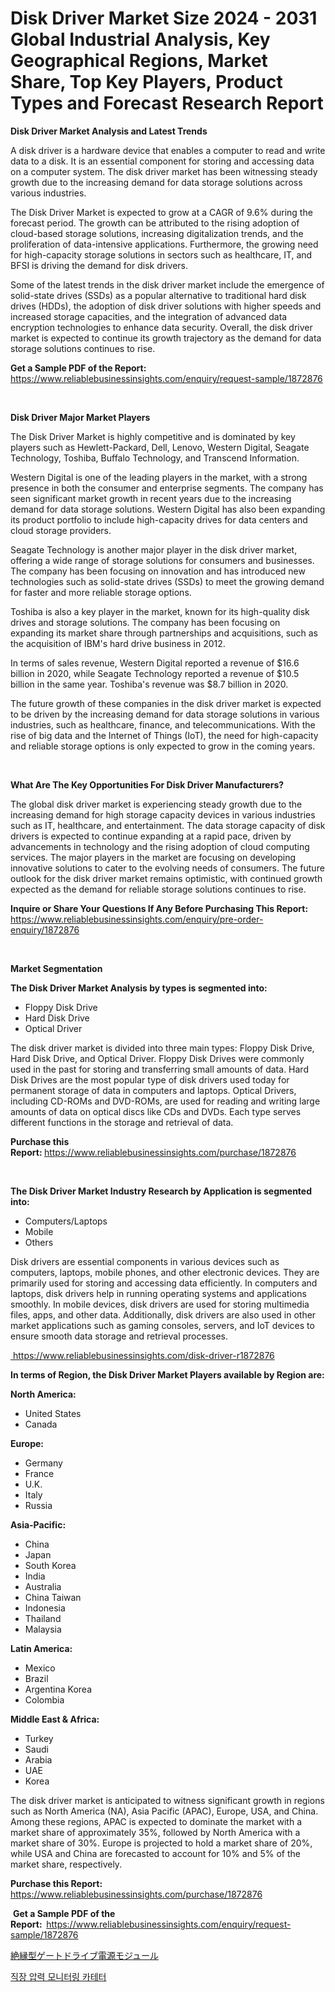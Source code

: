 <p><h1>Disk Driver Market Size 2024 - 2031 Global Industrial Analysis, Key Geographical Regions, Market Share, Top Key Players, Product Types and Forecast Research Report</h1></p><p><strong>Disk Driver Market Analysis and Latest Trends</strong></p>
<p><p>A disk driver is a hardware device that enables a computer to read and write data to a disk. It is an essential component for storing and accessing data on a computer system. The disk driver market has been witnessing steady growth due to the increasing demand for data storage solutions across various industries.</p><p>The Disk Driver Market is expected to grow at a CAGR of 9.6% during the forecast period. The growth can be attributed to the rising adoption of cloud-based storage solutions, increasing digitalization trends, and the proliferation of data-intensive applications. Furthermore, the growing need for high-capacity storage solutions in sectors such as healthcare, IT, and BFSI is driving the demand for disk drivers.</p><p>Some of the latest trends in the disk driver market include the emergence of solid-state drives (SSDs) as a popular alternative to traditional hard disk drives (HDDs), the adoption of disk driver solutions with higher speeds and increased storage capacities, and the integration of advanced data encryption technologies to enhance data security. Overall, the disk driver market is expected to continue its growth trajectory as the demand for data storage solutions continues to rise.</p></p>
<p><strong>Get a Sample PDF of the Report:&nbsp;</strong> <a href="https://www.reliablebusinessinsights.com/enquiry/request-sample/1872876">https://www.reliablebusinessinsights.com/enquiry/request-sample/1872876</a></p>
<p>&nbsp;</p>
<p><strong>Disk Driver Major Market Players</strong></p>
<p><p>The Disk Driver Market is highly competitive and is dominated by key players such as Hewlett-Packard, Dell, Lenovo, Western Digital, Seagate Technology, Toshiba, Buffalo Technology, and Transcend Information. </p><p>Western Digital is one of the leading players in the market, with a strong presence in both the consumer and enterprise segments. The company has seen significant market growth in recent years due to the increasing demand for data storage solutions. Western Digital has also been expanding its product portfolio to include high-capacity drives for data centers and cloud storage providers.</p><p>Seagate Technology is another major player in the disk driver market, offering a wide range of storage solutions for consumers and businesses. The company has been focusing on innovation and has introduced new technologies such as solid-state drives (SSDs) to meet the growing demand for faster and more reliable storage options.</p><p>Toshiba is also a key player in the market, known for its high-quality disk drives and storage solutions. The company has been focusing on expanding its market share through partnerships and acquisitions, such as the acquisition of IBM's hard drive business in 2012.</p><p>In terms of sales revenue, Western Digital reported a revenue of $16.6 billion in 2020, while Seagate Technology reported a revenue of $10.5 billion in the same year. Toshiba's revenue was $8.7 billion in 2020.</p><p>The future growth of these companies in the disk driver market is expected to be driven by the increasing demand for data storage solutions in various industries, such as healthcare, finance, and telecommunications. With the rise of big data and the Internet of Things (IoT), the need for high-capacity and reliable storage options is only expected to grow in the coming years.</p></p>
<p>&nbsp;</p>
<p><strong>What Are The Key Opportunities For Disk Driver Manufacturers?</strong></p>
<p><p>The global disk driver market is experiencing steady growth due to the increasing demand for high storage capacity devices in various industries such as IT, healthcare, and entertainment. The data storage capacity of disk drivers is expected to continue expanding at a rapid pace, driven by advancements in technology and the rising adoption of cloud computing services. The major players in the market are focusing on developing innovative solutions to cater to the evolving needs of consumers. The future outlook for the disk driver market remains optimistic, with continued growth expected as the demand for reliable storage solutions continues to rise.</p></p>
<p><strong>Inquire or Share Your Questions If Any Before Purchasing This Report:</strong> <a href="https://www.reliablebusinessinsights.com/enquiry/pre-order-enquiry/1872876">https://www.reliablebusinessinsights.com/enquiry/pre-order-enquiry/1872876</a></p>
<p>&nbsp;</p>
<p><strong>Market Segmentation</strong></p>
<p><strong>The Disk Driver Market Analysis by types is segmented into:</strong></p>
<p><ul><li>Floppy Disk Drive</li><li>Hard Disk Drive</li><li>Optical Driver</li></ul></p>
<p><p>The disk driver market is divided into three main types: Floppy Disk Drive, Hard Disk Drive, and Optical Driver. Floppy Disk Drives were commonly used in the past for storing and transferring small amounts of data. Hard Disk Drives are the most popular type of disk drivers used today for permanent storage of data in computers and laptops. Optical Drivers, including CD-ROMs and DVD-ROMs, are used for reading and writing large amounts of data on optical discs like CDs and DVDs. Each type serves different functions in the storage and retrieval of data.</p></p>
<p><strong>Purchase this Report:&nbsp;</strong><a href="https://www.reliablebusinessinsights.com/purchase/1872876">https://www.reliablebusinessinsights.com/purchase/1872876</a></p>
<p>&nbsp;</p>
<p><strong>The Disk Driver Market Industry Research by Application is segmented into:</strong></p>
<p><ul><li>Computers/Laptops</li><li>Mobile</li><li>Others</li></ul></p>
<p><p>Disk drivers are essential components in various devices such as computers, laptops, mobile phones, and other electronic devices. They are primarily used for storing and accessing data efficiently. In computers and laptops, disk drivers help in running operating systems and applications smoothly. In mobile devices, disk drivers are used for storing multimedia files, apps, and other data. Additionally, disk drivers are also used in other market applications such as gaming consoles, servers, and IoT devices to ensure smooth data storage and retrieval processes.</p></p>
<p><a href="https://www.reliablebusinessinsights.com/disk-driver-r1872876">&nbsp;https://www.reliablebusinessinsights.com/disk-driver-r1872876</a></p>
<p><strong>In terms of Region, the Disk Driver Market Players available by Region are:</strong></p>
<p>
    <p> <strong> North America: </strong>
        <ul>
            <li>United States</li>
            <li>Canada</li>
        </ul>
        </p> 
    <p> <strong> Europe: </strong>
        <ul>
            <li>Germany</li>
            <li>France</li>
            <li>U.K.</li>
            <li>Italy</li>
            <li>Russia</li>
        </ul>
        </p> 
    <p> <strong> Asia-Pacific: </strong>
        <ul>
            <li>China</li>
            <li>Japan</li>
            <li>South Korea</li>
            <li>India</li>
            <li>Australia</li>
            <li>China Taiwan</li>
            <li>Indonesia</li>
            <li>Thailand</li>
            <li>Malaysia</li>
        </ul>
        </p> 
    <p> <strong> Latin America: </strong>
        <ul>
            <li>Mexico</li>
            <li>Brazil</li>
            <li>Argentina Korea</li>
            <li>Colombia</li>
        </ul>
        </p> 
    <p> <strong> Middle East & Africa: </strong>
        <ul>
            <li>Turkey</li>
            <li>Saudi</li>
            <li>Arabia</li>
            <li>UAE</li>
            <li>Korea</li>
        </ul>
    </p>
    </p>
<p><p>The disk driver market is anticipated to witness significant growth in regions such as North America (NA), Asia Pacific (APAC), Europe, USA, and China. Among these regions, APAC is expected to dominate the market with a market share of approximately 35%, followed by North America with a market share of 30%. Europe is projected to hold a market share of 20%, while USA and China are forecasted to account for 10% and 5% of the market share, respectively.</p></p>
<p><strong>Purchase this Report: </strong><a href="https://www.reliablebusinessinsights.com/purchase/1872876">https://www.reliablebusinessinsights.com/purchase/1872876</a></p>
<p>&nbsp;<strong>Get a Sample PDF of the Report:&nbsp;&nbsp;</strong><a href="https://www.reliablebusinessinsights.com/enquiry/request-sample/1872876">https://www.reliablebusinessinsights.com/enquiry/request-sample/1872876</a></p>
<p><strong></strong></p>
<p><p><a href="https://medium.com/@abdielkilback/2024%E5%B9%B4%E3%81%8B%E3%82%892031%E5%B9%B4%E3%81%BE%E3%81%A7%E3%81%AE%E5%AD%A4%E7%AB%8B%E3%82%B2%E3%83%BC%E3%83%88%E9%A7%86%E5%8B%95%E9%9B%BB%E6%BA%90%E3%83%A2%E3%82%B8%E3%83%A5%E3%83%BC%E3%83%AB%E5%B8%82%E5%A0%B4%E3%81%AE%E6%88%90%E9%95%B7%E5%B1%95%E6%9C%9B%E3%81%AF-%E3%82%A2%E3%83%97%E3%83%AA%E3%82%B1%E3%83%BC%E3%82%B7%E3%83%A7%E3%83%B3-%E5%9C%B0%E5%9F%9F-%E5%8F%8E%E7%9B%8A%E3%81%AB%E3%82%88%E3%82%8B%E5%B8%82%E5%A0%B4%E5%8B%95%E5%90%91%E5%88%86%E6%9E%90%E3%81%A7-%E3%81%AEcagr%E3%82%92%E4%BA%88%E6%B8%AC%E3%81%97%E3%81%A6%E3%81%84%E3%81%BE%E3%81%99-619f481dd149">絶縁型ゲートドライブ電源モジュール</a></p><p><a href="https://github.com/novabrown3/Market-Research-Report-List-1/blob/main/9667124154734.md">직장 압력 모니터링 카테터</a></p></p>